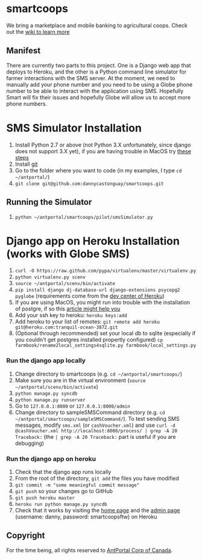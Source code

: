 # smartcoops

We bring a marketplace and mobile banking to agricultural coops. Check out the [wiki to learn more](http://github.com/dannycastonguay/smartcoops/wiki)

## Manifest

There are currently two parts to this project. One is a Django web app that deploys to Heroku, and the other is a Python command line simulator for farmer interactions with the SMS server. At the moment, we need to manually add your phone number and you need to be using a Globe phone number to be able to interact with the application using SMS. Hopefully Smart will fix their issues and hopefully Globe will allow us to accept more phone numbers.

# SMS Simulator Installation

1. Install Python 2.7 or above (not Python 3.X unfortunately, since django does not support 3.X yet), if you are having trouble in MacOS try [these steps](http://myadventuresincoding.wordpress.com/2011/09/11/python-upgrading-python-with-easy_install-pip-and-virtualenv-on-a-mac/)
1. Install [git](http://git-scm.com/downloads)
1. Go to the folder where you want to code (in my examples, I type `cd ~/antportal/`)
1. `git clone git@github.com:dannycastonguay/smartcoops.git`

## Running the Simulator

1. `python ~/antportal/smartcoops/pilot/smsSimulator.py`

# Django app on Heroku Installation (works with Globe SMS)

1. `curl -O https://raw.github.com/pypa/virtualenv/master/virtualenv.py`
1. `python virtualenv.py scenv`  
1. `source ~/antportal/scenv/bin/activate`
1. `pip install django dj-database-url django-extensions psycopg2 pyglobe` (requirements come from the [dev center of Heroku](https://devcenter.heroku.com/articles/django))
1. If you are using MacOS, you might run into trouble with the installation of postgre, if so this [article might help you](http://stackoverflow.com/questions/846383/problem-installing-pyscopg2-on-mac-os-x)
1. Add your ssh key to heroku: `heroku keys:add` 
1. Add heroku to your list of remotes: `git remote add heroku git@heroku.com:tranquil-ocean-3872.git`
1. (Optional through recommended) set your local db to sqlite (especially if you couldn't get postgres installed propertly configured) `cp farmbook/rename2local_settings4sqlite.py farmbook/local_settings.py`

### Run the django app locally

1. Change directory to smartcoops (e.g. `cd ~/antportal/smartcoops/`)
1. Make sure you are in the virtual environment (`source ~/antportal/scenv/bin/activate`)
1. `python manage.py syncdb`
1. `python manage.py runserver`
1. Go to `127.0.0.1:8000` or `127.0.0.1:8000/admin` 
1. Change directory to sampleSMSCommand directory (e.g. `cd ~/antportal/smartcoops/sampleSMSCommand/`). To test sending SMS messages, modify `sms.xml` (or `cashVoucher.xml`) and use `curl -d @cashVoucher.xml http://localhost:8000/process/ | grep -A 20 Traceback:` (the `| grep -A 20 Traceback:` part is useful if you are debugging)

### Run the django app on heroku

1. Check that the django app runs locally
1. From the root of the directory, `git add` the files you have modified 
1. `git commit -m "some meaningful commit message"`
1. `git push` so your changes go to GitHub
1. `git push heroku master`
1. `heroku run python manage.py syncdb`
1. Check that it works by visiting the [home page](http://tranquil-ocean-3872.heroku.com) and the [admin page](http://tranquil-ocean-3872.heroku.com/admin) (username: danny, password: smartcoopsftw) on Heroku


## Copyright

For the time being, all rights reserved to [AntPortal Corp of Canada](http://www.antportal.com).

